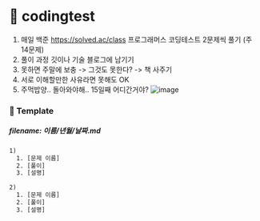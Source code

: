 # 🚩 codingtest
1. 매일 백준 https://solved.ac/class 프로그래머스 코딩테스트 2문제씩 풀기 (주 14문제)
2. 풀이 과정 깃이나 기술 블로그에 남기기
3. 못하면 주말에 보충 -> 그것도 못한다? -> 책 사주기
4. 서로 이해할만한 사유라면 못해도 OK
5. 주먹밥양.. 돌아와야해.. 15일째 어디간거야?
![image](https://user-images.githubusercontent.com/97279920/164130637-ed959701-51f6-47b6-8158-a398337fea14.png)


### 📑 Template
##### filename: 이름/년월/날짜.md
```html
1)
  1. [문제 이름]
  2. [풀이]
  3. [설명]

2)
  1. [문제 이름]
  2. [풀이]
  3. [설명]
```
